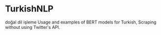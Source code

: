 # TurkishNLP
doğal dil işleme
Usage and examples of BERT models for Turkish, Scraping without using Twitter's API.
